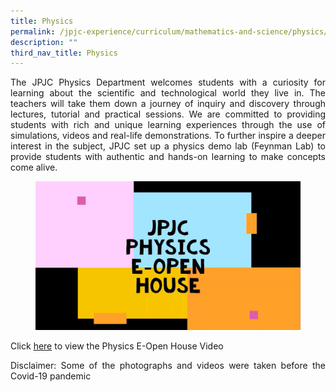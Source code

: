 ```yaml
---
title: Physics
permalink: /jpjc-experience/curriculum/mathematics-and-science/physics/
description: ""
third_nav_title: Physics
---
```

<div align=justify>
<p>
The JPJC Physics Department welcomes students with a curiosity for learning about the scientific and technological world they live in. The teachers will take them down a journey of inquiry and discovery through lectures, tutorial and practical sessions. We are committed to providing students with rich and unique learning experiences through the use of simulations, videos and real-life demonstrations. To further inspire a deeper interest in the subject, JPJC set up a physics demo lab (Feynman Lab) to provide students with authentic and hands-on learning to make concepts come alive.</p>

<figure>
<img src="/images/PhysicsEOpenHouse.jpg"></figure>

<p>
Click <a href="https://youtu.be/Vciqgd7PoPw">here</a> to view the Physics E-Open House Video</p>
<p>Disclaimer: Some of the photographs and videos were taken before the Covid-19 pandemic</p>